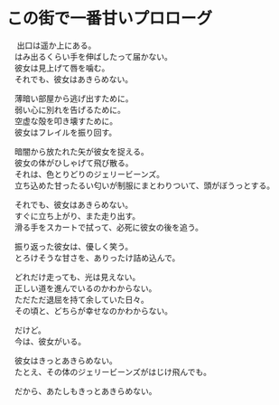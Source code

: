 # この街で一番甘いプロローグ
​
　出口は遥か上にある。  
　はみ出るくらい手を伸ばしたって届かない。  
　彼女は見上げて唇を噛む。  
　それでも、彼女はあきらめない。

　薄暗い部屋から逃げ出すために。  
　弱い心に別れを告げるために。  
　空虚な殻を叩き壊すために。  
　彼女はフレイルを振り回す。

　暗闇から放たれた矢が彼女を捉える。  
　彼女の体がひしゃげて飛び散る。  
　それは、色とりどりのジェリービーンズ。  
　立ち込めた甘ったるい匂いが制服にまとわりついて、頭がぼうっとする。

　それでも、彼女はあきらめない。  
　すぐに立ち上がり、また走り出す。  
　滑る手をスカートで拭って、必死に彼女の後を追う。

　振り返った彼女は、優しく笑う。  
　とろけそうな甘さを、ありったけ詰め込んで。

　どれだけ走っても、光は見えない。  
　正しい道を進んでいるのかわからない。  
　ただただ退屈を持て余していた日々。  
　その頃と、どちらが幸せなのかわからない。

　だけど。  
　今は、彼女がいる。

　彼女はきっとあきらめない。  
　たとえ、その体のジェリービーンズがはじけ飛んでも。

　だから、あたしもきっとあきらめない。
